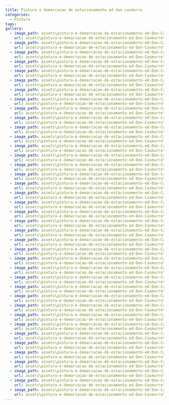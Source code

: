 ```yaml
---
title: Pintura e demarcacao de estacionamento ed don casmurro
categories:
  - Pintura
tags:
gallery:
  - image_path: assets\pintura-e-demarcacao-de-estacionamento-ed-Don-Casmurro\000.jpg
    url: assets\pintura-e-demarcacao-de-estacionamento-ed-Don-Casmurro\000.jpg
  - image_path: assets\pintura-e-demarcacao-de-estacionamento-ed-Don-Casmurro\003.jpg
    url: assets\pintura-e-demarcacao-de-estacionamento-ed-Don-Casmurro\003.jpg
  - image_path: assets\pintura-e-demarcacao-de-estacionamento-ed-Don-Casmurro\004.jpg
    url: assets\pintura-e-demarcacao-de-estacionamento-ed-Don-Casmurro\004.jpg
  - image_path: assets\pintura-e-demarcacao-de-estacionamento-ed-Don-Casmurro\005.jpg
    url: assets\pintura-e-demarcacao-de-estacionamento-ed-Don-Casmurro\005.jpg
  - image_path: assets\pintura-e-demarcacao-de-estacionamento-ed-Don-Casmurro\006.jpg
    url: assets\pintura-e-demarcacao-de-estacionamento-ed-Don-Casmurro\006.jpg
  - image_path: assets\pintura-e-demarcacao-de-estacionamento-ed-Don-Casmurro\007.jpg
    url: assets\pintura-e-demarcacao-de-estacionamento-ed-Don-Casmurro\007.jpg
  - image_path: assets\pintura-e-demarcacao-de-estacionamento-ed-Don-Casmurro\008.jpg
    url: assets\pintura-e-demarcacao-de-estacionamento-ed-Don-Casmurro\008.jpg
  - image_path: assets\pintura-e-demarcacao-de-estacionamento-ed-Don-Casmurro\009.jpg
    url: assets\pintura-e-demarcacao-de-estacionamento-ed-Don-Casmurro\009.jpg
  - image_path: assets\pintura-e-demarcacao-de-estacionamento-ed-Don-Casmurro\010.jpg
    url: assets\pintura-e-demarcacao-de-estacionamento-ed-Don-Casmurro\010.jpg
  - image_path: assets\pintura-e-demarcacao-de-estacionamento-ed-Don-Casmurro\011.jpg
    url: assets\pintura-e-demarcacao-de-estacionamento-ed-Don-Casmurro\011.jpg
  - image_path: assets\pintura-e-demarcacao-de-estacionamento-ed-Don-Casmurro\012.jpg
    url: assets\pintura-e-demarcacao-de-estacionamento-ed-Don-Casmurro\012.jpg
  - image_path: assets\pintura-e-demarcacao-de-estacionamento-ed-Don-Casmurro\013.jpg
    url: assets\pintura-e-demarcacao-de-estacionamento-ed-Don-Casmurro\013.jpg
  - image_path: assets\pintura-e-demarcacao-de-estacionamento-ed-Don-Casmurro\014.jpg
    url: assets\pintura-e-demarcacao-de-estacionamento-ed-Don-Casmurro\014.jpg
  - image_path: assets\pintura-e-demarcacao-de-estacionamento-ed-Don-Casmurro\015.jpg
    url: assets\pintura-e-demarcacao-de-estacionamento-ed-Don-Casmurro\015.jpg
  - image_path: assets\pintura-e-demarcacao-de-estacionamento-ed-Don-Casmurro\016.jpg
    url: assets\pintura-e-demarcacao-de-estacionamento-ed-Don-Casmurro\016.jpg
  - image_path: assets\pintura-e-demarcacao-de-estacionamento-ed-Don-Casmurro\018.jpg
    url: assets\pintura-e-demarcacao-de-estacionamento-ed-Don-Casmurro\018.jpg
  - image_path: assets\pintura-e-demarcacao-de-estacionamento-ed-Don-Casmurro\019.jpg
    url: assets\pintura-e-demarcacao-de-estacionamento-ed-Don-Casmurro\019.jpg
  - image_path: assets\pintura-e-demarcacao-de-estacionamento-ed-Don-Casmurro\020.jpg
    url: assets\pintura-e-demarcacao-de-estacionamento-ed-Don-Casmurro\020.jpg
  - image_path: assets\pintura-e-demarcacao-de-estacionamento-ed-Don-Casmurro\021.jpg
    url: assets\pintura-e-demarcacao-de-estacionamento-ed-Don-Casmurro\021.jpg
  - image_path: assets\pintura-e-demarcacao-de-estacionamento-ed-Don-Casmurro\022.jpg
    url: assets\pintura-e-demarcacao-de-estacionamento-ed-Don-Casmurro\022.jpg
  - image_path: assets\pintura-e-demarcacao-de-estacionamento-ed-Don-Casmurro\023.jpg
    url: assets\pintura-e-demarcacao-de-estacionamento-ed-Don-Casmurro\023.jpg
  - image_path: assets\pintura-e-demarcacao-de-estacionamento-ed-Don-Casmurro\024.jpg
    url: assets\pintura-e-demarcacao-de-estacionamento-ed-Don-Casmurro\024.jpg
  - image_path: assets\pintura-e-demarcacao-de-estacionamento-ed-Don-Casmurro\025.jpg
    url: assets\pintura-e-demarcacao-de-estacionamento-ed-Don-Casmurro\025.jpg
  - image_path: assets\pintura-e-demarcacao-de-estacionamento-ed-Don-Casmurro\026016.jpg
    url: assets\pintura-e-demarcacao-de-estacionamento-ed-Don-Casmurro\026016.jpg
  - image_path: assets\pintura-e-demarcacao-de-estacionamento-ed-Don-Casmurro\028.jpg
    url: assets\pintura-e-demarcacao-de-estacionamento-ed-Don-Casmurro\028.jpg
  - image_path: assets\pintura-e-demarcacao-de-estacionamento-ed-Don-Casmurro\029.jpg
    url: assets\pintura-e-demarcacao-de-estacionamento-ed-Don-Casmurro\029.jpg
  - image_path: assets\pintura-e-demarcacao-de-estacionamento-ed-Don-Casmurro\030.jpg
    url: assets\pintura-e-demarcacao-de-estacionamento-ed-Don-Casmurro\030.jpg
  - image_path: assets\pintura-e-demarcacao-de-estacionamento-ed-Don-Casmurro\031.jpg
    url: assets\pintura-e-demarcacao-de-estacionamento-ed-Don-Casmurro\031.jpg
  - image_path: assets\pintura-e-demarcacao-de-estacionamento-ed-Don-Casmurro\032.jpg
    url: assets\pintura-e-demarcacao-de-estacionamento-ed-Don-Casmurro\032.jpg
  - image_path: assets\pintura-e-demarcacao-de-estacionamento-ed-Don-Casmurro\033.jpg
    url: assets\pintura-e-demarcacao-de-estacionamento-ed-Don-Casmurro\033.jpg
  - image_path: assets\pintura-e-demarcacao-de-estacionamento-ed-Don-Casmurro\034.jpg
    url: assets\pintura-e-demarcacao-de-estacionamento-ed-Don-Casmurro\034.jpg
  - image_path: assets\pintura-e-demarcacao-de-estacionamento-ed-Don-Casmurro\035.jpg
    url: assets\pintura-e-demarcacao-de-estacionamento-ed-Don-Casmurro\035.jpg
  - image_path: assets\pintura-e-demarcacao-de-estacionamento-ed-Don-Casmurro\036.jpg
    url: assets\pintura-e-demarcacao-de-estacionamento-ed-Don-Casmurro\036.jpg
  - image_path: assets\pintura-e-demarcacao-de-estacionamento-ed-Don-Casmurro\037.jpg
    url: assets\pintura-e-demarcacao-de-estacionamento-ed-Don-Casmurro\037.jpg
  - image_path: assets\pintura-e-demarcacao-de-estacionamento-ed-Don-Casmurro\038.jpg
    url: assets\pintura-e-demarcacao-de-estacionamento-ed-Don-Casmurro\038.jpg
  - image_path: assets\pintura-e-demarcacao-de-estacionamento-ed-Don-Casmurro\040.jpg
    url: assets\pintura-e-demarcacao-de-estacionamento-ed-Don-Casmurro\040.jpg
  - image_path: assets\pintura-e-demarcacao-de-estacionamento-ed-Don-Casmurro\041.jpg
    url: assets\pintura-e-demarcacao-de-estacionamento-ed-Don-Casmurro\041.jpg
  - image_path: assets\pintura-e-demarcacao-de-estacionamento-ed-Don-Casmurro\042.jpg
    url: assets\pintura-e-demarcacao-de-estacionamento-ed-Don-Casmurro\042.jpg
  - image_path: assets\pintura-e-demarcacao-de-estacionamento-ed-Don-Casmurro\07.jpg
    url: assets\pintura-e-demarcacao-de-estacionamento-ed-Don-Casmurro\07.jpg
---
```

